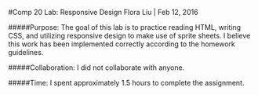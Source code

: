 #Comp 20 Lab: Responsive Design
Flora Liu | Feb 12, 2016

#####Purpose:
The goal of this lab is to practice reading HTML, writing CSS, and utilizing responsive design to make use of sprite sheets. I believe this work has been implemented correctly according to the homework guidelines. 

#####Collaboration:
I did not collaborate with anyone. 

#####Time:
I spent approximately 1.5 hours to complete the assignment.
